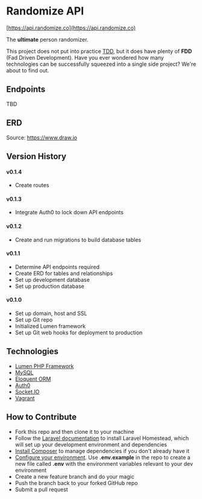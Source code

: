 # Randomize API

[https://api.randomize.co](https://api.randomize.co)

The **ultimate** person randomizer. 

This project does not put into practice [TDD](https://en.wikipedia.org/wiki/Test-driven_development), but it does have plenty of **FDD** (Fad Driven Development). Have you ever wondered how many technologies can be successfully squeezed into a single side project? We're about to find out. 

## Endpoints

TBD

## ERD 



Source: https://www.draw.io 

## Version History

#### v0.1.4

- Create routes

#### v0.1.3

- Integrate Auth0 to lock down API endpoints

#### v0.1.2

- Create and run migrations to build database tables

#### v0.1.1

- Determine API endpoints required
- Create ERD for tables and relationships
- Set up development database
- Set up production database

#### v0.1.0

- Set up domain, host and SSL 
- Set up Git repo
- Initialized Lumen framework
- Set up Git web hooks for deployment to production

## Technologies

* [Lumen PHP Framework](https://lumen.laravel.com/)
* [MySQL](https://www.mysql.com/)
* [Eloquent ORM](https://laravel.com/docs/5.0/eloquent)
* [Auth0](https://auth0.com/)
* [Socket.IO](http://socket.io/)
* [Vagrant](https://www.vagrantup.com/)

## How to Contribute

* Fork this repo and then clone it to your machine
* Follow the [Laravel documentation](https://laravel.com/docs/5.2/homestead) to install Laravel Homestead, which will set up your development environment and dependencies
* [Install Composer](https://getcomposer.org/) to manage dependencies if you don't already have it
* [Configure your environment](https://lumen.laravel.com/docs/5.2/configuration#environment-configuration). Use **.env.example** in the repo to create a new file called **.env** with the environment variables relevant to your dev environment
* Create a new feature branch and do your magic
* Push the branch back to your forked GitHub repo
* Submit a pull request
